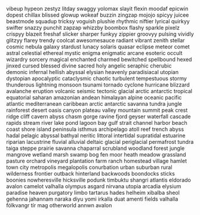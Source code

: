 vibeup
hypeon
zestyz
litday
swaggy
yolomax
slayit
flexin
moodaf
epicwin
dopest
chillax
blissed
glowup
wokeaf
buzzin
zingzap
mojojo
spicyy
juicee
beastmode
squadup
tricksy
voguish
plushie
rhythmic
niftier
lyrical
quirkyy
swifter
snazzy
punchit
zapzap
whizzby
boombox
flashy
sparkle
pixelz
crispyy
blazeit
freshaf
slicker
sharper
funkyy
zippier
groovyy
pulsing
vividly
glitzyy
flarey
trendy
coolcat
awesomesauce
radiant
vibrant
zenith
stellar
cosmic
nebula
galaxy
stardust
lunacy
solaris
quasar
eclipse
meteor
comet
astral
celestial
ethereal
mystic
enigma
enigmatic
arcane
esoteric
occult
wizardry
sorcery
magical
enchanted
charmed
bewitched
spellbound
hexed
jinxed
cursed
blessed
divine
sacred
holy
angelic
seraphic
cherubic
demonic
infernal
hellish
abyssal
elysian
heavenly
paradisiacal
utopian
dystopian
apocalyptic
cataclysmic
chaotic
turbulent
tempestuous
stormy
thunderous
lightning
monsoon
tsunami
tornado
cyclone
hurricane
blizzard
avalanche
eruption
volcanic
seismic
tectonic
glacial
arctic
antarctic
tropical
equatorial
saharan
amazonian
andean
himalayan
alpine
oceanic
pacific
atlantic
mediterranean
caribbean
arctic
antarctic
savanna
tundra
jungle
rainforest
desert
oasis
canyon
plateau
valley
mountain
summit
peak
crest
ridge
cliff
cavern
abyss
chasm
gorge
ravine
fjord
geyser
waterfall
cascade
rapids
stream
river
lake
pond
lagoon
bay
gulf
strait
channel
harbor
beach
coast
shore
island
peninsula
isthmus
archipelago
atoll
reef
trench
abyss
hadal
pelagic
abyssal
bathyal
neritic
littoral
intertidal
supratidal
estuarine
riparian
lacustrine
fluvial
alluvial
deltaic
glacial
periglacial
permafrost
tundra
taiga
steppe
prairie
savanna
chaparral
scrubland
woodland
forest
jungle
mangrove
wetland
marsh
swamp
bog
fen
moor
heath
meadow
grassland
pasture
orchard
vineyard
plantation
farm
ranch
homestead
village
hamlet
town
city
metropolis
megalopolis
conurbation
urban
suburban
rural
wilderness
frontier
outback
hinterland
backwoods
boondocks
sticks
boonies
nowheresville
hicksville
podunk
timbuktu
shangri
atlantis
eldorado
avalon
camelot
valhalla
olympus
asgard
nirvana
utopia
arcadia
elysium
paradise
heaven
purgatory
limbo
tartarus
hades
helheim
xibalba
sheol
gehenna
jahannam
naraka
diyu
yomi
irkalla
duat
amenti
fields
valhalla
fólkvangr
tír
mag
otherworld
annwn
avalon
